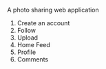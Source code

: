 A photo sharing web application

1. Create an account
2. Follow
3. Upload
4. Home Feed
5. Profile
6. Comments
